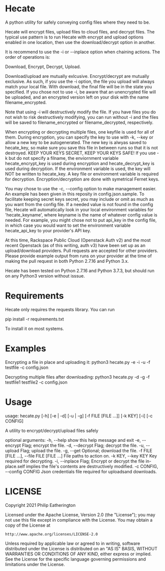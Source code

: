 # Hecate
A python utility for safely conveying config files where they need to be.

Hecate will encrypt files, upload files to cloud files, and decrypt files.
The typical use pattern is to run Hecate with encrypt and upload options
enabled in one location, then use the download/decrypt option in another.

It is recommend to use the -i or --inplace option when chaining actions.
The order of operations is:

Download, Encrypt, Decrypt, Upload.

Download/upload are mutually exlcusive. Encrypt/decrypt are mutually
exclusive.  As such, if you use the -i option, the file you upload will
always match your local file. With download, the final file will be in the
state you specified. If you chose not to use -i, be aware that an
unencrypted file will be uploaded, and an encrypted version left on your
disk with the name filename_encrypted.

Note that using -i will destructively modify the file. If you have files
you do not wish to risk destructively modifying, you can run without -i and
the files will be saved to filename_encrypted or filename_decrypted,
respectively.

When encrypting or decrypting multiple files, one keyfile is used for all of
them. During encryption, you can specify the key to use with -k, --key or allow
a new key to be autogenerated. The new key is alwyas saved to hecate_key, so
make sure you save this file in between runs so that it is not destroyed.
KEEP YOUR KEYS SECRET, KEEP YOUR KEYS SAFE! If you use -k but do not specify
a filname, the enviornment variable hecate_encrypt_key is used during
encryption and hecate_decrypt_key is used during decryption. If the
environment variable is used, the key will NOT be written to hecate_key. 
A key file or environment variable is required for decryption.
Encryption/decryption are done with symetrical Fernet keys.

You may chose to use the -c, --config option to make management easier.
An example has been given in this reposity in config.json.sample.
To facilitate keeping secret keys secret, you may include or omit as much
as you want from the config file. If a needed value is not found in the config
file, Hecate will automatically look in your local environment variables for
'hecate_keyname', where keyname is the name of whatever config value is
needed. For example, you might chose not to put api_key in the config file,
in which case you would want to set the environment variable hecate_api_key
to your provider's API key.

At this time, Rackspace Public Cloud (Openstack Auth v2) and the most recent
Openstack (as of this writing, auth v3) have been set up as an upload/download
providers. Pull requests are accepted for other providers. Please provide
example output from runs on your provider at the time of making the pull
request in both Python 2.7.16 and Python 3.x.

Hecate has been tested on Python 2.7.16 and Python 3.7.3, but should run
on any Python3 version without isssue.

# Requirements
Hecate only requires the requests library. You can run

pip install -r requirements.txt

To install it on most systems.

# Examples

Encrypting a file in place and uploading it:
python3 hecate.py -e -i -u -f testfile -c config.json

Decrypting multiple files after downloading:
python3 hecate.py -d -g -f testfile1 testfile2 -c config.json


# Usage
usage: hecate.py [-h] [-e | -d] [-u | -g] [-f FILE [FILE ...]] [-k KEY] [-i]
                 [-c CONFIG]

A utility to encrypt/decrypt/upload files safely

optional arguments:
  -h, --help            show this help message and exit
  -e, --encrypt         Flag; encrypt the file.
  -d, --decrypt         Flag; decrypt the file.
  -u, --upload          Flag; upload the file.
  -g, --get             Optional; download the file.
  -f FILE [FILE ...], --file FILE [FILE ...]
                        File paths to action on.
  -k KEY, --key KEY     Key required for decrypting. 
  -i, --inplace         Flag; Encrypt or decrypt the file in-place.self
                        implies the file's contents are destructively
                        modified.
  -c CONFIG, --config CONFIG
                        Json credentials file required for uploadsand
                        downloads.

# LICENSE

Copyright 2021 Philip Eatherington

Licensed under the Apache License, Version 2.0 (the "License");
you may not use this file except in compliance with the License.
You may obtain a copy of the License at

    http://www.apache.org/licenses/LICENSE-2.0

Unless required by applicable law or agreed to in writing, software
distributed under the License is distributed on an "AS IS" BASIS,
WITHOUT WARRANTIES OR CONDITIONS OF ANY KIND, either express or implied.
See the License for the specific language governing permissions and
limitations under the License.
